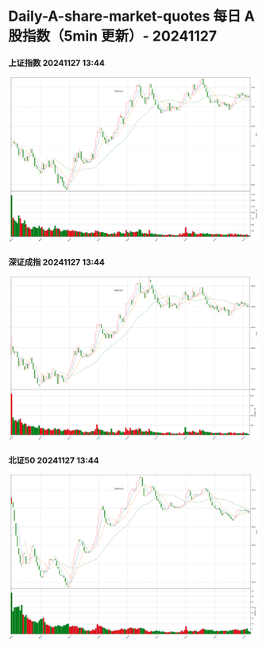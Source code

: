 
# Daily-A-share-market-quotes 每日 A 股指数（5min 更新）- 20241127

### 上证指数 20241127 13:44
![](./fig/2024/11/20241127-sh000001.png)

### 深证成指 20241127 13:44
![](./fig/2024/11/20241127-sz399001.png)

### 北证50 20241127 13:44
![](./fig/2024/11/20241127-bj899050.png)
